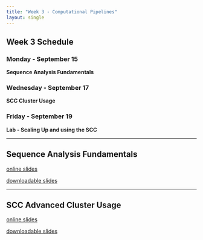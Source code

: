 ```yaml
---
title: "Week 3 - Computational Pipelines"
layout: single
---
```


## Week 3 Schedule

### Monday - September 15
**Sequence Analysis Fundamentals**

### Wednesday - September 17
**SCC Cluster Usage**

### Friday - September 19
**Lab - Scaling Up and using the SCC**


---

## Sequence Analysis Fundamentals

[online slides](https://docs.google.com/presentation/d/1KGyfv4jAFoGD-NmN7mNbiKepA-njI3DK5paEwrQqkxk/present?usp=sharing)

[downloadable slides](https://docs.google.com/presentation/d/1KGyfv4jAFoGD-NmN7mNbiKepA-njI3DK5paEwrQqkxk/export/pptx)

---

## SCC Advanced Cluster Usage

[online slides](https://docs.google.com/presentation/d/1Bami51mlaynjKNr54saYM8NqQ9_uWFLxCP2Q1f24nGU/present?usp=sharing)

[downloadable slides](https://docs.google.com/presentation/d/1Bami51mlaynjKNr54saYM8NqQ9_uWFLxCP2Q1f24nGU/export/pptx)

